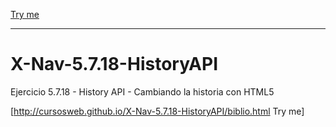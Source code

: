 

[Try me](https://aortizgu.github.io/X-Nav-5.7.18-HistoryAPI/biblio.html)

-----------------------------------------------------------------------------------------------------

# X-Nav-5.7.18-HistoryAPI
Ejercicio 5.7.18 - History API - Cambiando la historia con HTML5

[http://cursosweb.github.io/X-Nav-5.7.18-HistoryAPI/biblio.html Try me]
